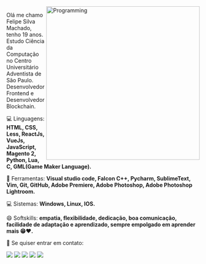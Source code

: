 <img src="" min-width="400px" max-width="400px" width="400px" align="right" alt="Programming">

<p align="left"> 
  Olá me chamo Felipe Silva Machado, tenho 19 anos.<br>
  Estudo Ciência da Computação no Centro Universitário Adventista de São Paulo.
  Desenvolvedor Frontend e Desenvolvedor Blockchain.
</p>

<p align="left">
  💻 Linguagens: <strong>HTML, CSS, Less, ReactJs, VueJs, JavaScript, Magento 2, Python, Lua, C, GML(Game Maker Language).</strong>
</p>

<p align="left">
  💼 Ferramentas: <strong>Visual studio code, Falcon C++, Pycharm, SublimeText, Vim, Git, GitHub, Adobe Premiere, Adobe Photoshop, Adobe Photoshop Lightroom.</strong>
</p>

<p aligh="left">
  💻 Sistemas: <strong>Windows, Linux, IOS.</strong>
</p>

<p aligh="left">
  😄 Softskills: <strong>empatia, flexibilidade, dedicação, boa comunicação, facilidade de adaptação e aprendizado, sempre empolgado em aprender mais 😁♥️.</strong>
</p>

<p align="left">
  💌 Se quiser entrar em contato:
</p>

<p align="left">
  <a href="mailto:silvalipe765@gmail.com" alt="Gmail" target="_blank">
  <img src="https://img.shields.io/badge/-Gmail-FF0000?style=flat-square&labelColor=FF0000&logo=gmail&logoColor=white&link=LINK-DO-SEU-EMAIL" /></a>

  <a href="https://www.linkedin.com/in/felipe-silva-machado-676b70186" alt="Linkedin" target="_blank">
  <img src="https://img.shields.io/badge/-Linkedin-0e76a8?style=flat-square&logo=Linkedin&logoColor=white&link=LINK-DO-SEU-LINKEDIN" /></a>

  <a href="https://api.whatsapp.com/send?phone=5533991461129" alt="WhatsApp" target="_blank">
  <img src="https://img.shields.io/badge/-WhatsApp-25d366?style=flat-square&labelColor=25d366&logo=whatsapp&logoColor=white&link=API-DO-SEU-WHATSAPP"/></a>

  <a href="https://www.facebook.com/profile.php?id=100006016389318" alt="Facebook" target="_blank">
  <img src="https://img.shields.io/badge/-Facebook-3b5998?style=flat-square&labelColor=3b5998&logo=facebook&logoColor=white&link=LINK-DO-SEU-FACEBOOK"/></a>

  <a href="https://www.instagram.com/felipem.maker/" alt="Instagram" target="_blank">
  <img src="https://img.shields.io/badge/-Instagram-DF0174?style=flat-square&labelColor=DF0174&logo=instagram&logoColor=white&link=LINK-DO-SEU-INSTAGRAM"/></a>
</p>
